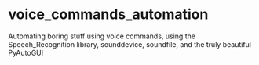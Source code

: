 # voice_commands_automation
Automating boring stuff using voice commands, using the Speech_Recognition library, sounddevice, soundfile, and the truly beautiful PyAutoGUI
